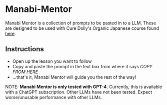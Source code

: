 # Manabi-Mentor
Manabi Mentor is a collection of prompts to be pasted in to a LLM. These are designed to be used with Cure Dolly's Organic Japanese course found [here](https://www.youtube.com/watch?v=pSvH9vH60Ig&list=PLg9uYxuZf8x_A-vcqqyOFZu06WlhnypWj). 

## Instructions
 - Open up the lesson you want to follow
 - Copy and paste the prompt in the text box from where it says *COPY FROM HERE*
 - ...that's it, Manabi Mentor will guide you the rest of the way!

NOTE: **Manabi Mentor is only tested with GPT-4**. Currently, this is available with a ChatGPT subscription. Other LLMs have not been tested. Expect worse/unusable performance with other LLMs. 
